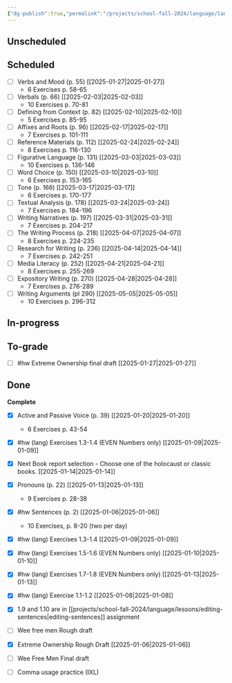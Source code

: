 ```yaml
---
{"dg-publish":true,"permalink":"/projects/school-fall-2024/language/language-kanban/"}
---
```



## Unscheduled



## Scheduled

- [ ] Verbs and Mood (p. 55) [[2025-01-27\|2025-01-27]]
    - 6 Exercises p. 58-65
- [ ] Verbals (p. 66) [[2025-02-03\|2025-02-03]]
    - 10 Exercises p. 70-81
- [ ] Defining from Context (p. 82) [[2025-02-10\|2025-02-10]]
    - 5 Exercises p. 85-95
- [ ] Affixes and Roots (p. 96) [[2025-02-17\|2025-02-17]]
    - 7 Exercises p. 101-111
- [ ] Reference Materials (p. 112) [[2025-02-24\|2025-02-24]]
    - 8 Exercises p. 116-130
- [ ] Figurative Language (p. 131) [[2025-03-03\|2025-03-03]]
    - 10 Exercises p. 136-146
- [ ] Word Choice (p. 150) [[2025-03-10\|2025-03-10]]
    - 6 Exercises p. 153-165
- [ ] Tone (p. 166) [[2025-03-17\|2025-03-17]]
    - 6 Exercises p. 170-177
- [ ] Textual Analysis (p. 178) [[2025-03-24\|2025-03-24]]
    - 7 Exercises p. 184-196
- [ ] Writing Narratives (p. 197) [[2025-03-31\|2025-03-31]]
    - 7 Exercises p. 204-217
- [ ] The Writing Process (p. 218) [[2025-04-07\|2025-04-07]]
    - 8 Exercises p. 224-235
- [ ] Research for Writing (p. 236) [[2025-04-14\|2025-04-14]]
    - 7 Exercises p. 242-251
- [ ] Media Literacy (p. 252) [[2025-04-21\|2025-04-21]]
    - 8 Exercises p. 255-269
- [ ] Expository Writing (p. 270) [[2025-04-28\|2025-04-28]]
    - 7 Exercises p. 276-289
- [ ] Writing Arguments (pl 290) [[2025-05-05\|2025-05-05]]
    - 10 Exercises p. 296-312


## In-progress



## To-grade

- [ ] #hw Extreme Ownership final draft [[2025-01-27\|2025-01-27]]


## Done

**Complete**
- [x] Active and Passive Voice (p. 39) [[2025-01-20\|2025-01-20]]
    - 6 Exercises p. 43-54
- [x] #hw (lang) Exercises 1.3-1.4 (EVEN Numbers only) [[2025-01-09\|2025-01-09]]
- [x] Next Book report selection - Choose one of the holocaust or classic books. [[2025-01-14\|2025-01-14]]
- [x] Pronouns (p. 22) [[2025-01-13\|2025-01-13]]
    - 9 Exercises p. 28-38
- [x] #hw Sentences (p. 2) [[2025-01-06\|2025-01-06]]
    - 10 Exercises, p. 8-20 (two per day)
- [x] #hw (lang) Exercises 1.3-1.4 [[2025-01-09\|2025-01-09]]
- [x] #hw (lang) Exercises 1.5-1.6 (EVEN Numbers only) [[2025-01-10\|2025-01-10]]
- [x] #hw (lang) Exercises 1.7-1.8 (EVEN Numbers only) [[2025-01-13\|2025-01-13]]
- [x] #hw (lang) Exercise 1.1-1.2 [[2025-01-08\|2025-01-08]]
- [x] 1.9 and 1.10 are in [[projects/school-fall-2024/language/lessons/editing-sentences\|editing-sentences]] assignment
- [ ] Wee free men Rough draft
- [x] Extreme Ownership Rough Draft [[2025-01-06\|2025-01-06]]
- [ ] Wee Free Men Final draft
- [ ] Comma usage practice (IXL)




